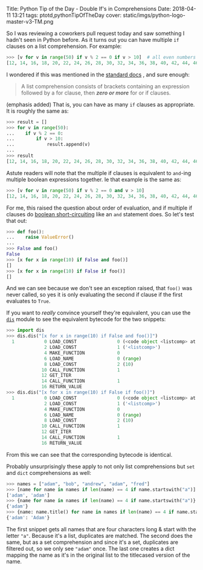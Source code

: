 Title: Python Tip of the Day - Double If's in Comprehensions
Date: 2018-04-11 13:21
tags: ptotd,pythonTipOfTheDay
cover: static/imgs/python-logo-master-v3-TM.png

So I was reviewing a coworkers pull request today and saw something I hadn't seen in
Python before.  As it turns out you can have multiple `if` clauses on a list comprehension.
For example:

```python
>>> [v for v in range(50) if v % 2 == 0 if v > 10]  # all even numbers between 10 & 50
[12, 14, 16, 18, 20, 22, 24, 26, 28, 30, 32, 34, 36, 38, 40, 42, 44, 46, 48]
```

I wondered if this was mentioned in the [standard docs](https://docs.python.org/3/tutorial/datastructures.html#list-comprehensions)
, and sure enough:

> A list comprehension consists of brackets containing an expression followed by a for clause, then
> ***zero or more*** for or if clauses.

(emphasis added)  That is, you can have as many `if` clauses as appropriate. It is roughly the same as:

```python
>>> result = []
>>> for v in range(50):
...    if v % 2 == 0:
...        if v > 10:
...            result.append(v)
...
>>> result
[12, 14, 16, 18, 20, 22, 24, 26, 28, 30, 32, 34, 36, 38, 40, 42, 44, 46, 48]
```

Astute readers will note that the multiple if clauses is equivalent to `and`-ing multiple boolean
expressions together.  Ie that example is the same as:

```python
>>> [v for v in range(50) if v % 2 == 0 and v > 10]
[12, 14, 16, 18, 20, 22, 24, 26, 28, 30, 32, 34, 36, 38, 40, 42, 44, 46, 48]
```

For me, this raised the question about order of evaluation, and if multiple if clauses do
[boolean short-circuiting](https://en.wikipedia.org/wiki/Short-circuit_evaluation) like an
`and` statement does.  So let's test that out:

```python
>>> def foo():
...    raise ValueError()
...
>>> False and foo()
False
>>> [x for x in range(10) if False and foo()]
[]
>>> [x for x in range(10) if False if foo()]
[]
```

And we can see because we don't see an exception raised, that `foo()` was never called, so yes it is
only evaluating the second if clause if the first evaluates to `True`.

If you want to *really* convince yourself they're equivalent, you can use the
[`dis`](https://docs.python.org/3/library/dis.html) module to see
the equivalent bytecode for the two snippets:

```python
>>> import dis
>>> dis.dis("[x for x in range(10) if False and foo()]")
  1           0 LOAD_CONST               0 (<code object <listcomp> at 0x10c4aeed0, file "<dis>", line 1>)
              2 LOAD_CONST               1 ('<listcomp>')
              4 MAKE_FUNCTION            0
              6 LOAD_NAME                0 (range)
              8 LOAD_CONST               2 (10)
             10 CALL_FUNCTION            1
             12 GET_ITER
             14 CALL_FUNCTION            1
             16 RETURN_VALUE
>>> dis.dis("[x for x in range(10) if False if foo()]")
  1           0 LOAD_CONST               0 (<code object <listcomp> at 0x10c4aeed0, file "<dis>", line 1>)
              2 LOAD_CONST               1 ('<listcomp>')
              4 MAKE_FUNCTION            0
              6 LOAD_NAME                0 (range)
              8 LOAD_CONST               2 (10)
             10 CALL_FUNCTION            1
             12 GET_ITER
             14 CALL_FUNCTION            1
             16 RETURN_VALUE
```

From this we can see that the corresponding bytecode is identical.

Probably unsurprisingly these apply to not only list comprehensions but `set` and `dict`
comprehensions as well:

```python
>>> names = ["adam", "bob", "andrew", "adam", "fred"]
>>> [name for name in names if len(name) == 4 if name.startswith("a")]
['adam', 'adam']
>>> {name for name in names if len(name) == 4 if name.startswith("a")}
{'adam'}
>>> {name: name.title() for name in names if len(name) == 4 if name.startswith("a")}
{'adam': 'Adam'}
```

The first snippet gets all names that are four characters long & start with the letter `"a"`.  Because
it's a list, duplicates are matched.  The second does the same, but as a set comprehension and
since it's a set, duplicates are filtered out, so we only see `"adam"` once.
The last one creates a dict mapping the name as it's in the original list to the titlecased version
of the name.
